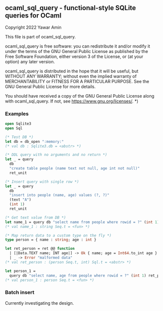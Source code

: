 ## ocaml_sql_query - functional-style SQLite queries for OCaml

Copyright 2022 Yawar Amin

This file is part of ocaml_sql_query.

ocaml_sql_query is free software: you can redistribute it and/or modify it under
the terms of the GNU General Public License as published by the Free Software
Foundation, either version 3 of the License, or (at your option) any later
version.

ocaml_sql_query is distributed in the hope that it will be useful, but WITHOUT
ANY WARRANTY; without even the implied warranty of MERCHANTABILITY or FITNESS
FOR A PARTICULAR PURPOSE. See the GNU General Public License for more details.

You should have received a copy of the GNU General Public License along with
ocaml_sql_query. If not, see <https://www.gnu.org/licenses/>. *)

### Examples

```ocaml
open Sqlite3
open Sql

(* Test DB *)
let db = db_open ":memory:"
(* val db : Sqlite3.db = <abstr> *)

(* DDL query with no arguments and no return *)
let _ = query
  db
  "create table people (name text not null, age int not null)"
  ret_unit

(* Insert query with single row *)
let _ = query
  db
  "insert into people (name, age) values (?, ?)"
  (text "A")
  (int 1)
  ret_unit

(* Get text value from DB *)
let name_1 = query db "select name from people where rowid = ?" (int 1) ret_text
(* val name_1 : string Seq.t = <fun> *)

(* Map return data to a custom type on the fly *)
type person = { name : string; age : int }

let ret_person = ret @@ function
  | [|Data.TEXT name; INT age|] -> Ok { name; age = Int64.to_int age }
  | _ -> Error "malformed data"
(* val ret_person : (person Seq.t, int) Sql.t = <abstr> *)

let person_1 =
  query db "select name, age from people where rowid = ?" (int 1) ret_person
(* val person_1 : person Seq.t = <fun> *)
```

### Batch insert

Currently investigating the design.
